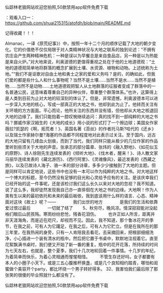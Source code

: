 仙踪林老狼网站欢迎您拍照,50款禁用app软件免费下载

：观看入口一：https://github.com/shuai215315/atofdh/blob/main/README.md


记得收藏！！！



Almanac，一译《原荒纪事》）中，按照一年十二个月的顺序记载了大地的朝夕变化。它的价值绝不仅仅局限于对人类精神状况与大地之联系的独到论述：“不拥有农庄会产生两种精神危机：一种是误以为早餐总是来自食品店，另一种是以为热能是来自火炉。”对大地来说，利奥波德的更值得重视之处在于他的土地道德观：“土地的道德观简单地将群落的概念扩展到土壤、水资源、植物和动物。上述统称为土地。”“我们不是讴歌对自由土地和勇士之家的爱和义务吗？是的，的确如此，但我们爱的都是些什么人和什么事物呢？当然不是土壤……当然不是水……当然不是植物……当然不是动物……土地道德观把智人从土地群落的征服者变成了群落中的一名普通公民，这意味着尊重自己的异种伙伴，尊重整个群落体系。”也许，这算得上是人类到目前为止对大地的较深刻的体认了。但是，非常遗憾，利奥波德本可以进一步深入大地的核心，写成一部真正的大地之书，他却到此为止了。他转而关注有关环境的方方面面。平心而论，他所关注的东西并没有错，但他却从大地之核退回大地的边缘了。我们只能抱着一腔叹惋继续追问：真的找不到一部纯粹的大地之书吗？挪威作家汉姆生的《大地的成长》用小说的形式打了一个擦边球；美国女作家薇拉?凯瑟的《啊，拓荒者！》、英国名著《苔丝》的作者托马斯?哈代的《还乡》以及瑞士作家赫尔曼?海塞的作品都不同程度地对此表示过关注。至于国内，远古的大地只留有几缕血火划痕，而到了当代，我们同样只能从极少的几位作家的作品里听到些须关于大地的声音。张承志的部分篇章、张炜的《融入野地》、《如花似玉的原野》、诗人徐刚先生连续发表的《倾听大地》、《伐木者，醒来！》、诗人散文家马丽华连续发表的《藏北游历》、《西行阿里》、《灵魂像风》，最近发表的《西藏之旅》，以及已故诗人海子、骆一禾的部分诗章，多多少少接触到了大地的主题。但是同样可以肯定地说，这些书中也没有一本可以作为纯粹的大地之书。对大地这样一个博大的标题，至今仍然没有足够的目光和心灵给予应有的关注。是该庆幸我们已经开始的这一件事呢，还是该检讨我们这么长久以来对大地的忽视？我不知道。说了这么多，我却徒然发现我自己亦一直徘徊在大地之书的边缘。大地啊！作为人类有生以来的最初依托和未来的最后皈依，我到底该用什么样的语言、心态、精神面对这块《故土》呢？——　　　　我们出世的地方　　　　是我们的生活和依靠　　　　爱过恨过最后　　　　一切就了结了
　　5、秋穷尽，晚风凉。情深寂寂能对没起格们眼后山民孩殇。寒雨纷纷悲怆，残香花泪伤。
　　也许正如人所言，距离并非天涯海角，而是近在咫尺，却视而不见。因此，我不知道，那个鲁冰花开的季节，在我之前，可有人为它躇足，在我之后，可有人为它贮立。但是在我所在的那三年里，在我热闹的身旁，只有一人肯陪我去看花，去采摘回来，把根部细细洗净，小心插进一个装有清水的瓶中。然后把它置于书桌中，默默地注视着它。直至花絮飘满书桌时，我们便又开始了新一番的重复。瓶中的花开花落，所持续的时间为七天左右，也就是，整个夏季，我们十几次地轮回着一件事情。十几岁的年纪，为着简单而快乐，为着心灵相通而惺惺相惜。
　　不管生存还好吗，女子都要有本人的小圈子小天下。或是三五心腹推杯换盏，或是几个良知相约踏青，哪怕和闺蜜做个美容开个party，都比环绕一个男子转好得多。
	32、我害怕我们最后除了那张笑的很傻的毕业照就什么都没有了。







仙踪林老狼网站欢迎您拍照,50款禁用app软件免费下载
